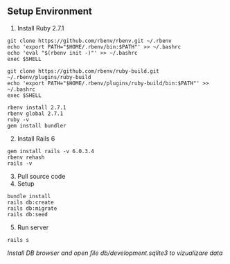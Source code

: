 ## Setup Environment
1. Install Ruby 2.7.1

```
git clone https://github.com/rbenv/rbenv.git ~/.rbenv
echo 'export PATH="$HOME/.rbenv/bin:$PATH"' >> ~/.bashrc
echo 'eval "$(rbenv init -)"' >> ~/.bashrc
exec $SHELL

git clone https://github.com/rbenv/ruby-build.git ~/.rbenv/plugins/ruby-build
echo 'export PATH="$HOME/.rbenv/plugins/ruby-build/bin:$PATH"' >> ~/.bashrc
exec $SHELL

rbenv install 2.7.1
rbenv global 2.7.1
ruby -v
gem install bundler
```
2. Install Rails 6
```
gem install rails -v 6.0.3.4
rbenv rehash
rails -v
```
3. Pull source code
4. Setup
```
bundle install
rails db:create
rails db:migrate
rails db:seed
```
5. Run server
```
rails s
```
*Install DB browser and open file db/development.sqlite3 to vizualizare data*

